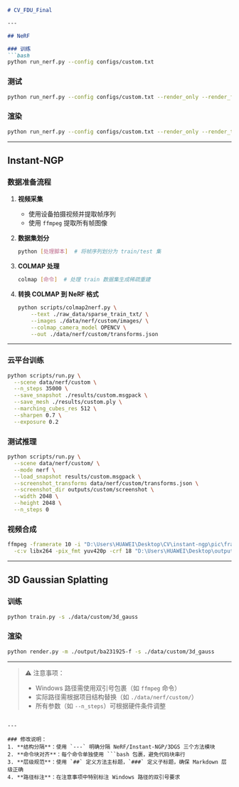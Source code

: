 ```markdown
# CV_FDU_Final

---

## NeRF

### 训练
```bash
python run_nerf.py --config configs/custom.txt
```

### 测试
```bash
python run_nerf.py --config configs/custom.txt --render_only --render_factor 0
```

### 渲染
```bash
python run_nerf.py --config configs/custom.txt --render_only --render_test
```

---

## Instant-NGP

### 数据准备流程
1. **视频采集**
   - 使用设备拍摄视频并提取帧序列
   - 使用 `ffmpeg` 提取所有帧图像

2. **数据集划分**
   ```bash
   python [处理脚本]  # 将帧序列划分为 train/test 集
   ```

3. **COLMAP 处理**
   ```bash
   colmap [命令]  # 处理 train 数据集生成稀疏重建
   ```

4. **转换 COLMAP 到 NeRF 格式**
   ```bash
   python scripts/colmap2nerf.py \
       --text ./raw_data/sparse_train_txt/ \
       --images ./data/nerf/custom/images/ \
       --colmap_camera_model OPENCV \
       --out ./data/nerf/custom/transforms.json
   ```

---

### 云平台训练
```bash
python scripts/run.py \
  --scene data/nerf/custom \
  --n_steps 35000 \
  --save_snapshot ./results/custom.msgpack \
  --save_mesh ./results/custom.ply \
  --marching_cubes_res 512 \
  --sharpen 0.7 \
  --exposure 0.2
```

### 测试推理
```bash
python scripts/run.py \
  --scene data/nerf/custom/ \
  --mode nerf \
  --load_snapshot results/custom.msgpack \
  --screenshot_transforms data/nerf/custom/transforms.json \
  --screenshot_dir outputs/custom/screenshot \
  --width 2048 \
  --height 2048 \
  --n_steps 0
```

### 视频合成
```bash
ffmpeg -framerate 10 -i "D:\Users\HUAWEI\Desktop\CV\instant-ngp\pic\frame_%04d.jpg" \
  -c:v libx264 -pix_fmt yuv420p -crf 18 "D:\Users\HUAWEI\Desktop\output.mp4"
```

---

## 3D Gaussian Splatting

### 训练
```bash
python train.py -s ./data/custom/3d_gauss
```

### 渲染
```bash
python render.py -m ./output/ba231925-f -s ./data/custom/3d_gauss
```

---

> ⚠️ 注意事项：
> - Windows 路径需使用双引号包裹（如 `ffmpeg` 命令）
> - 实际路径需根据项目结构替换（如 `./data/nerf/custom/`）
> - 所有参数（如 `--n_steps`）可根据硬件条件调整
```

---

### 修改说明：
1. **结构分隔**：使用 `---` 明确分隔 NeRF/Instant-NGP/3DGS 三个方法模块
2. **命令块对齐**：每个命令单独使用 ```bash 包裹，避免代码块串行
3. **层级规范**：使用 `##` 定义方法主标题，`###` 定义子标题，确保 Markdown 层级正确
4. **路径标注**：在注意事项中特别标注 Windows 路径的双引号要求
